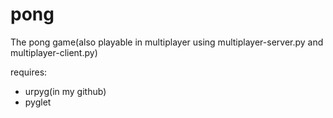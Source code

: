 # pong
The pong game(also playable in multiplayer using multiplayer-server.py and multiplayer-client.py)

requires:
  - urpyg(in my github)
  - pyglet
